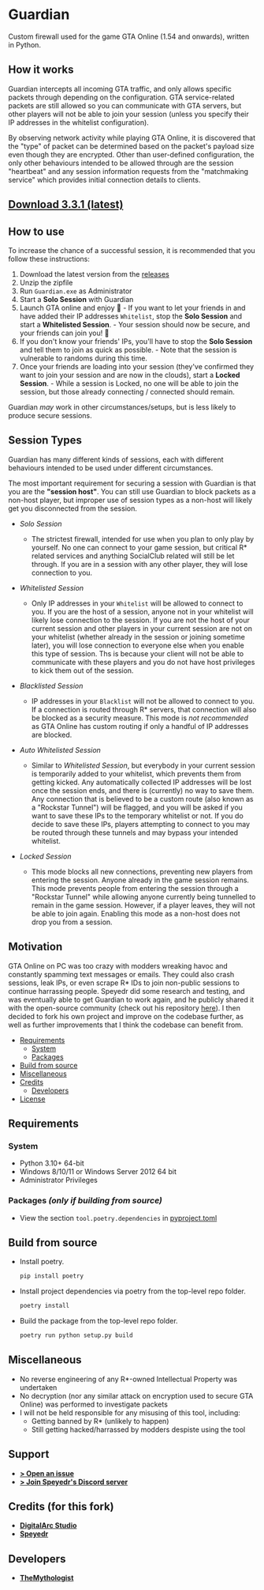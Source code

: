 # Guardian

Custom firewall used for the game GTA Online (1.54 and onwards), written in Python.

## How it works

Guardian intercepts all incoming GTA traffic, and only allows specific packets through depending on the configuration. GTA service-related packets are still allowed so you can communicate with GTA servers, but other players will not be able to join your session (unless you specify their IP addresses in the whitelist configuration).

By observing network activity while playing GTA Online, it is discovered that the "type" of packet can be determined based on the packet's payload size even though they are encrypted. Other than user-defined configuration, the only other behaviours intended to be allowed through are the session "heartbeat" and any session information requests from the "matchmaking service" which provides initial connection details to clients.

## [Download 3.3.1 (latest)](https://github.com/TheMythologist/guardian/releases/tag/3.3.1)

## How to use

To increase the chance of a successful session, it is recommended that you follow these instructions:

1. Download the latest version from the [releases](https://github.com/TheMythologist/guardian/releases)
2. Unzip the zipfile
3. Run `Guardian.exe` as Administrator
4. Start a **Solo Session** with Guardian
5. Launch GTA online and enjoy 🎉
\- If you want to let your friends in and have added their IP addresses `Whitelist`, stop the **Solo Session** and start a **Whitelisted Session**.
\- Your session should now be secure, and your friends can join you! 🎉
6. If you don't know your friends' IPs, you'll have to stop the **Solo Session** and tell them to join as quick as possible.
\- Note that the session is vulnerable to randoms during this time.
7. Once your friends are loading into your session (they've confirmed they want to join your session and are now in the clouds), start a **Locked Session**.
\- While a session is Locked, no one will be able to join the session, but those already connecting / connected should remain.

Guardian *may* work in other circumstances/setups, but is less likely to produce secure sessions.

## Session Types

Guardian has many different kinds of sessions, each with different behaviours intended to be used under different circumstances.

The most important requirement for securing a session with Guardian is that you are the **"session host"**. You can still use Guardian to block packets as a non-host player, but improper use of session types as a non-host will likely get you disconnected from the session.

- *Solo Session*
  - The strictest firewall, intended for use when you plan to only play by yourself. No one can connect to your game session, but critical R* related services and anything SocialClub related will still be let through. If you are in a session with any other player, they will lose connection to you.

- *Whitelisted Session*
  - Only IP addresses in your `Whitelist` will be allowed to connect to you. If you are the host of a session, anyone not in your whitelist will likely lose connection to the session. If you are not the host of your current session and other players in your current session are not on your whitelist (whether already in the session or joining sometime later), you will lose connection to everyone else when you enable this type of session. Ths is because your client will not be able to communicate with these players and you do not have host privileges to kick them out of the session.

- *Blacklisted Session*
  - IP addresses in your `Blacklist` will not be allowed to connect to you. If a connection is routed through R\* servers, that connection will also be blocked as a security measure. This mode is *not recommended* as GTA Online has custom routing if only a handful of IP addresses are blocked.

- *Auto Whitelisted Session*
  - Similar to *Whitelisted Session*, but everybody in your current session is temporarily added to your whitelist, which prevents them from getting kicked. Any automatically collected IP addresses will be lost once the session ends, and there is (currently) no way to save them. Any connection that is believed to be a custom route (also known as a "Rockstar Tunnel") will be flagged, and you will be asked if you want to save these IPs to the temporary whitelist or not. If you do decide to save these IPs, players attempting to connect to you may be routed through these tunnels and may bypass your intended whitelist.

- *Locked Session*
  - This mode blocks all new connections, preventing new players from entering the session. Anyone already in the game session remains. This mode prevents people from entering the session through a "Rockstar Tunnel" while allowing anyone currently being tunnelled to remain in the game session. However, if a player leaves, they will not be able to join again. Enabling this mode as a non-host does not drop you from a session.

## Motivation

GTA Online on PC was too crazy with modders wreaking havoc and constantly spamming text messages or emails. They could also crash sessions, leak IPs, or even scrape R* IDs to join non-public sessions to continue harrassing people. Speyedr did some research and testing, and was eventually able to get Guardian to work again, and he publicly shared it with the open-source community (check out his repository [here](https://gitlab.com/Speyedr/guardian-fastload-fix)). I then decided to fork his own project and improve on the codebase further, as well as further improvements that I think the codebase can benefit from.

- [Requirements](#requirements)
  - [System](#system)
  - [Packages](#packages-only-if-building-from-source)
- [Build from source](#build-from-source)
- [Miscellaneous](#miscellaneous)
- [Credits](#credits-for-this-fork)
  - [Developers](#developers)
- [License](LICENSE)

## Requirements

### System

- Python 3.10+ 64-bit
- Windows 8/10/11 or Windows Server 2012 64 bit
- Administrator Privileges

### Packages *(only if building from source)*

- View the section `tool.poetry.dependencies` in [pyproject.toml](pyproject.toml)

## Build from source

- Install poetry.

  ```bash
  pip install poetry
  ```

- Install project dependencies via poetry from the top-level repo folder.

  ```bash
  poetry install
  ```

- Build the package from the top-level repo folder.

  ```bash
  poetry run python setup.py build
  ```

## Miscellaneous

- No reverse engineering of any R*-owned Intellectual Property was undertaken
- No decryption (nor any similar attack on encryption used to secure GTA Online) was performed to investigate packets
- I will not be held responsible for any misusing of this tool, including:
  - Getting banned by R* (unlikely to happen)
  - Still getting hacked/harrassed by modders despiste using the tool

## Support

- [**> Open an issue**](https://github.com/TheMythologist/guardian/issues/new)
- [**> Join Speyedr's Discord server**](https://discord.gg/6FzKCh4j4v)

## Credits (for this fork)

- [**DigitalArc Studio**](https://gitlab.com/digitalarc/guardian)
- [**Speyedr**](https://gitlab.com/Speyedr/guardian-fastload-fix)

## Developers

- [**TheMythologist**](https://github.com/TheMythologist)
